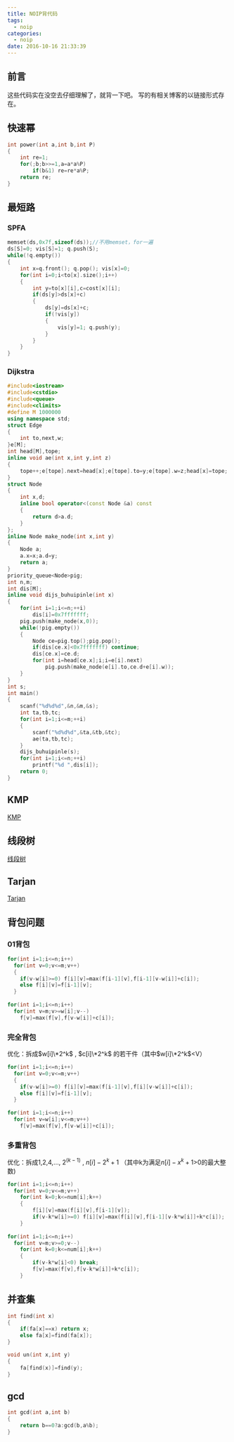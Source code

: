 ```yaml
---
title: NOIP背代码
tags:
  - noip
categories:
  - noip
date: 2016-10-16 21:33:39
---
```


## 前言
这些代码实在没空去仔细理解了，就背一下吧。
写的有相关博客的以链接形式存在。

<!--more-->

## 快速幂
```C++
int power(int a,int b,int P)
{
    int re=1;
    for(;b;b>>=1,a=a*a%P)
        if(b&1) re=re*a%P;
    return re;
}
```

## 最短路

### SPFA
```C++
memset(ds,0x7f,sizeof(ds));//不用memset，for一遍
ds[S]=0; vis[S]=1; q.push(S);
while(!q.empty())
{
    int x=q.front(); q.pop(); vis[x]=0;
    for(int i=0;i<to[x].size();i++)
    {
        int y=to[x][i],c=cost[x][i];
        if(ds[y]>ds[x]+c)
        {
            ds[y]=ds[x]+c;
            if(!vis[y])
            {
                vis[y]=1; q.push(y);
            }
        }
    }
}
```

### Dijkstra
```C++
#include<iostream>
#include<cstdio>
#include<queue>
#include<climits>
#define M 1000000
using namespace std;
struct Edge
{
	int to,next,w;
}e[M];
int head[M],tope;
inline void ae(int x,int y,int z)
{
	tope++;e[tope].next=head[x];e[tope].to=y;e[tope].w=z;head[x]=tope;
}
struct Node
{
	int x,d;
	inline bool operator<(const Node &a) const
	{
		return d>a.d;
	}
};
inline Node make_node(int x,int y)
{
	Node a;
	a.x=x;a.d=y;
	return a;
}
priority_queue<Node>pig;
int n,m;
int dis[M];
inline void dijs_buhuipinle(int x)
{
	for(int i=1;i<=n;++i)
		dis[i]=0x7fffffff;
	pig.push(make_node(x,0));
	while(!pig.empty())
	{
		Node ce=pig.top();pig.pop();
		if(dis[ce.x]<0x7fffffff) continue;
		dis[ce.x]=ce.d;
		for(int i=head[ce.x];i;i=e[i].next)
			pig.push(make_node(e[i].to,ce.d+e[i].w));
	}
}
int s;
int main()
{
	scanf("%d%d%d",&n,&m,&s);
	int ta,tb,tc;
	for(int i=1;i<=m;++i)
	{
		scanf("%d%d%d",&ta,&tb,&tc);
		ae(ta,tb,tc);
	}
	dijs_buhuipinle(s);
	for(int i=1;i<=n;++i)
		printf("%d ",dis[i]);
	return 0;
}
```

## KMP
[KMP](/2016/10/17/KMP/)

## 线段树
[线段树](/2016/10/16/线段树/)

## Tarjan
[Tarjan](/2016/10/13/Tarjan（强连通分量）/)

## 背包问题

### 01背包
```C++
for(int i=1;i<=n;i++)
  for(int v=0;v<=m;v++)
  {
  	if(v-w[i]>=0) f[i][v]=max(f[i-1][v],f[i-1][v-w[i]]+c[i]);
  	else f[i][v]=f[i-1][v];
  }
  
for(int i=1;i<=n;i++)
  for(int v=m;v>=w[i];v--)
    f[v]=max(f[v],f[v-w[i]]+c[i]);
```

### 完全背包
优化：拆成$w[i]\*2^k$ , $c[i]\*2^k$ 的若干件（其中$w[i]\*2^k$<V）

```C++
for(int i=1;i<=n;i++)
  for(int v=0;v<=m;v++)
  {
  	if(v-w[i]>=0) f[i][v]=max(f[i-1][v],f[i][v-w[i]]+c[i]);
  	else f[i][v]=f[i-1][v];
  } 
  
for(int i=1;i<=n;i++)
  for(int v=w[i];v<=m;v++)
    f[v]=max(f[v],f[v-w[i]]+c[i]);
```

### 多重背包
优化：拆成1,2,4,…, $2^(k-1)$ , $n[i]-2^k+1$ （其中k为满足$n[i]-x^k+1$>0的最大整数)
```C++
for(int i=1;i<=n;i++)
  for(int v=0;v<=m;v++)
    for(int k=0;k<=num[i];k++)
    {
    	f[i][v]=max(f[i][v],f[i-1][v]);
  	    if(v-k*w[i]>=0) f[i][v]=max(f[i][v],f[i-1][v-k*w[i]]+k*c[i]);
    }
    
for(int i=1;i<=n;i++)
  for(int v=m;v>=0;v--)
    for(int k=0;k<=num[i];k++)
    {
        if(v-k*w[i]<0) break;
        f[v]=max(f[v],f[v-k*w[i]]+k*c[i]);
    }
```

## 并查集
```C++
int find(int x)
{
	if(fa[x]==x) return x;
	else fa[x]=find(fa[x]);
}

void un(int x,int y)
{
	fa[find(x)]=find(y);
}
```

## gcd
```C++
int gcd(int a,int b)
{
    return b==0?a:gcd(b,a%b);
}
```

